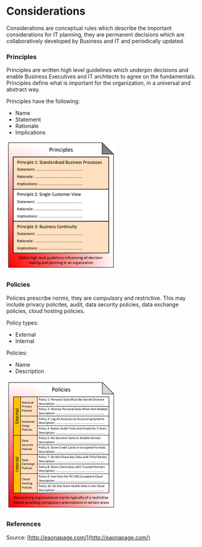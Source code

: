 # Considerations

Considerations are conceptual rules which describe the important considerations for IT planning, they are permanent decisions which are collaboratively developed by Business and IT and periodically updated. 

### Principles

Principles are written high level guidelines which underpin decisions and enable Business Executives and IT architects to agree on the fundamentals. Principles define what is important for the organization, in a universal and abstract way.

Principles have the following:

* Name
* Statement
* Rationale
* Implications

![Source: eaonapage.com](../.gitbook/assets/csvlod_considerations_principles.png)

### Policies

Policies prescribe norms, they are compulsory and restrictive. This may include privacy policites, audit, data security policies, data exchange policies, cloud hosting policies.

Policy types:

* External
* Internal

Policies:

* Name
* Description

![Source: eaonapage.com](../.gitbook/assets/csvlod_considerations_policies.png)

### References

Source: [http://eaonapage.com/](http://eaonapage.com/)


